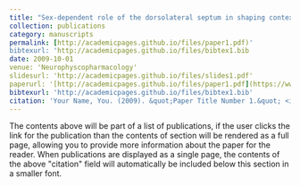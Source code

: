 ```yaml
---
title: "Sex-dependent role of the dorsolateral septum in shaping contextual cocaine memory strength"
collection: publications
category: manuscripts
permalink: [http://academicpages.github.io/files/paper1.pdf)'
bibtexurl: 'http://academicpages.github.io/files/bibtex1.bib
date: 2009-10-01
venue: 'Neurophyscopharmacology'
slidesurl: 'http://academicpages.github.io/files/slides1.pdf'
paperurl: '[http://academicpages.github.io/files/paper1.pdf](https://www.sciencedirect.com/science/article/pii/S0028390825001650#:~:text=Together%20these%20findings%20suggest%20that,progression%20of%20cocaine%20use%20disorder.)'
bibtexurl: 'http://academicpages.github.io/files/bibtex1.bib'
citation: 'Your Name, You. (2009). &quot;Paper Title Number 1.&quot; <i>Journal 1</i>. 1(1).'
---
```

The contents above will be part of a list of publications, if the user clicks the link for the publication than the contents of section will be rendered as a full page, allowing you to provide more information about the paper for the reader. When publications are displayed as a single page, the contents of the above "citation" field will automatically be included below this section in a smaller font.
